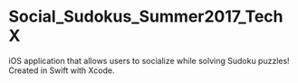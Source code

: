 # Social_Sudokus_Summer2017_TechX

iOS application that allows users to socialize while solving Sudoku puzzles!
Created in Swift with Xcode.
